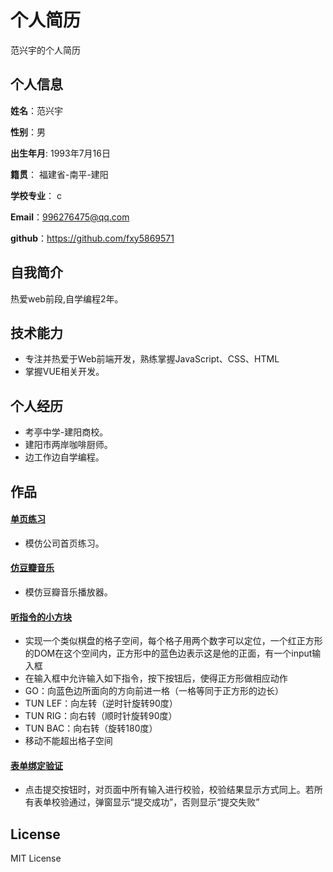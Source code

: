 个人简历
======================
范兴宇的个人简历

## 个人信息

**姓名**：范兴宇

**性别**：男  

**出生年月**: 1993年7月16日

**籍贯**： 福建省-南平-建阳

**学校专业**： c

**Email**：996276475@qq.com

**github**：https://github.com/fxy5869571


## 自我简介

热爱web前段,自学编程2年。

## 技术能力

* 专注并热爱于Web前端开发，熟练掌握JavaScript、CSS、HTML
* 掌握VUE相关开发。

## 个人经历
* 考亭中学-建阳商校。
* 建阳市两岸咖啡厨师。
* 边工作边自学编程。

## 作品

#### [单页练习](https://fxy5869571.github.io/tasks/task1.1/taskSeven/taskSeven.html)
* 模仿公司首页练习。

#### [仿豆瓣音乐](https://fxy5869571.github.io/tasks/taskJs/audioPlayer/audioPlayer.html)
* 模仿豆瓣音乐播放器。

#### [听指令的小方块](https://fxy5869571.github.io/tasks/task3.1/task5/task5.html)
* 实现一个类似棋盘的格子空间，每个格子用两个数字可以定位，一个红正方形的DOM在这个空间内，正方形中的蓝色边表示这是他的正面，有一个input输入框
* 在输入框中允许输入如下指令，按下按钮后，使得正方形做相应动作
* GO：向蓝色边所面向的方向前进一格（一格等同于正方形的边长）
* TUN LEF：向左转（逆时针旋转90度）
* TUN RIG：向右转（顺时针旋转90度）
* TUN BAC：向右转（旋转180度）
* 移动不能超出格子空间

#### [表单绑定验证](https://fxy5869571.github.io/tasks/task3.1/task2/task2.1.html)
* 点击提交按钮时，对页面中所有输入进行校验，校验结果显示方式同上。若所有表单校验通过，弹窗显示“提交成功”，否则显示“提交失败”



## License
MIT License
